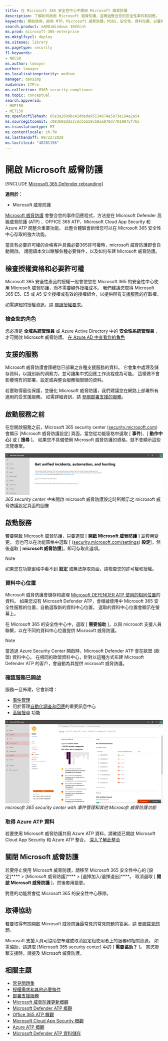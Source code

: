 ```yaml
---
title: 在 Microsoft 365 安全性中心中開啟 Microsoft 威脅防護
description: 了解如何啟用 Microsoft 威脅防護，並開始整合您的安全性事件和回應。
keywords: 開始使用，啟用 MTP，Microsoft 威脅防護，M365，安全性，資料位置，必要許可權，授權資格，設定頁面
search.product: eADQiWindows 10XVcnh
ms.prod: microsoft-365-enterprise
ms.mktglfcycl: deploy
ms.sitesec: library
ms.pagetype: security
f1.keywords:
- NOCSH
ms.author: lomayor
author: lomayor
ms.localizationpriority: medium
manager: dansimp
audience: ITPro
ms.collection: M365-security-compliance
ms.topic: conceptual
search.appverid:
- MOE150
- MET150
ms.openlocfilehash: 65e3a2609bc41ddeda95134874e5873e184a2a54
ms.sourcegitcommit: c083602dda3cdcb5b58cb8aa070d77019075f765
ms.translationtype: MT
ms.contentlocale: zh-TW
ms.lasthandoff: 09/22/2020
ms.locfileid: "48201156"
---
```

# <a name="turn-on-microsoft-threat-protection"></a>開啟 Microsoft 威脅防護

[!INCLUDE [Microsoft 365 Defender rebranding](../includes/microsoft-defender.md)]


**適用於：**
- Microsoft 威脅防護

[Microsoft 威脅防護](microsoft-threat-protection.md) 會整合您的事件回應程式，方法是在 Microsoft Defender 高級威脅防護 (ATP) 、OFFICE 365 ATP、Microsoft Cloud App Security 和 Azure ATP 間整合重要功能。 此整合體驗會新增您可以在 Microsoft 365 安全性中心存取的強大功能。

當具有必要許可權的合格客戶具備必要365許可權時，microsoft 威脅防護即會自動開啟。 請閱讀本文以瞭解各種必要條件，以及如何布建 Microsoft 威脅防護。

## <a name="check-license-eligibility-and-required-permissions"></a>檢查授權資格和必要許可權
Microsoft 365 安全性產品的授權一般會使您在 Microsoft 365 的安全性中心使用 Microsoft 威脅防護，而不需要額外授權成本。 我們建議您取得 Microsoft 365 E5、E5 或 A5 安全授權或有效的授權組合，以提供所有支援服務的存取權。

如需詳細的授權資訊，請 [閱讀授權要求](prerequisites.md#licensing-requirements)。

### <a name="check-your-role"></a>檢查您的角色
您必須是 **全域系統管理員** 或 Azure Active Directory 中的 **安全性系統管理員** ，才可開啟 Microsoft 威脅防護。 [在 Azure AD 中查看您的角色](https://docs.microsoft.com//azure/active-directory/users-groups-roles/directory-manage-roles-portal)

## <a name="supported-services"></a>支援的服務
Microsoft 威脅防護會匯總您已部署之各種支援服務的資料。 它會集中處理及儲存資料，以識別新的洞察力，並可讓集中式回應工作流程成為可能。 這樣做不會影響現有的部署、設定或與整合服務相關聯的資料。

若要取得最佳保護，並優化 Microsoft 威脅防護，我們建議您在網路上部署所有適用的受支援服務。 如需詳細資訊，請 [參閱部署支援的服務](deploy-supported-services.md)。

## <a name="before-starting-the-service"></a>啟動服務之前
在您開啟服務之前，Microsoft 365 security center ([security.microsoft.com](https://security.microsoft.com)) 會顯示 [Microsoft 威脅防護設定] 頁面，當您從功能窗格中選取 [ **事件**]、[ **動作中心**] 或 [ **搜尋** ]。 如果您不具備使用 Microsoft 威脅防護的資格，就不會顯示這些流覽專案。

![Microsoft ](../../media/mtp-enable/mtp-settings.png)
 *365 security center 中*未開啟 microsoft 威脅防護設定時所顯示之 microsoft 威脅防護設定頁面的圖像

## <a name="starting-the-service"></a>啟動服務
若要開啟 Microsoft 威脅防護，只要選取 [ **開啟 Microsoft 威脅防護** ] 並套用變更。 您也可以在功能窗格中選取 [ ([security.microsoft.com/settings](https://security.microsoft.com/settings)) **設定**]，然後選取 [ **microsoft 威脅防護**]，即可存取此選項。

>[!NOTE]
>如果您在功能窗格中看不到 **設定** 或無法存取頁面，請檢查您的許可權和授權。

### <a name="data-center-location"></a>資料中心位置
Microsoft 威脅防護會儲存和處理 [Microsoft DEFENDER ATP 使用的相同位置](https://docs.microsoft.com/windows/security/threat-protection/microsoft-defender-atp/data-storage-privacy)的資料。 如果您沒有 Microsoft Defender ATP，會根據使用中 Microsoft 365 安全性服務的位置，自動選取新的資料中心位置。 選取的資料中心位置會顯示在螢幕上。 

在 Microsoft 365 的安全性中心中，選取 [ **需要協助** ]，以與 microsoft 支援人員聯繫，以在不同的資料中心位置提供 Microsoft 威脅防護。 

>[!NOTE]
>當透過 Azure Security Center 開啟時，Microsoft Defender ATP 會在歐盟 (歐盟) 資料中心。 在相同的歐盟資料中心，針對以這種方式布建 Microsoft Defender ATP 的客戶，會自動為其提供 microsoft 威脅防護。 

### <a name="confirm-that-the-service-is-on"></a>確認服務已開啟
服務一旦佈建，它會新增：

- [事件管理](incidents-overview.md)
- 用於管理[自動化調查和回應](mtp-autoir.md)的重要訊息中心
- [高級搜尋](advanced-hunting-overview.md) 功能

![Microsoft 365 security center 導覽窗格與 Microsoft 威脅防護的影像功能 ](../../media/mtp-enable/mtp-on.png)
 *microsoft 365 security center with 事件管理和其他 Microsoft 威脅防護功能*

### <a name="getting-azure-atp-data"></a>取得 Azure ATP 資料
若要使用 Microsoft 威脅防護共用 Azure ATP 資料，請確認已開啟 Microsoft Cloud App Security 和 Azure ATP 整合。 [深入了解此整合](https://docs.microsoft.com/cloud-app-security/aatp-integration)


## <a name="turn-off-microsoft-threat-protection"></a>關閉 Microsoft 威脅防護
若要停止使用 Microsoft 威脅防護，請移至 Microsoft 365 安全性中心的 [設定]****  >  [Microsoft 威脅防護]****  >  [選擇加入/選擇退出]****。 取消選取 [ **開啟 Microsoft 威脅防護** ]，然後套用變更。

對應的功能將會從 Microsoft 365 的安全性中心移除。

## <a name="get-assistance"></a>取得協助

若要取得有關開啟 Microsoft 威脅防護最常見的常見問題的答案，請 [參閱常見問題](mtp-enable-faq.md)。

Microsoft 支援人員可協助您布建或取消設定租使用者上的服務和相關資源。 如需協助，請選取 [Microsoft 365 security center] 中的 [ **需要協助？** ]。 當您聯繫支援時，請提及 Microsoft 威脅防護。

## <a name="related-topics"></a>相關主題

- [常見問題集](mtp-enable-faq.md)
- [授權需求和其他必要條件](prerequisites.md)
- [部署支援服務](deploy-supported-services.md)
- [Microsoft 威脅防護更新概觀](microsoft-threat-protection.md)
- [Microsoft Defender ATP 概觀](https://docs.microsoft.com/windows/security/threat-protection/microsoft-defender-atp/microsoft-defender-advanced-threat-protection)
- [Office 365 ATP 概觀](../office-365-security/office-365-atp.md)
- [Microsoft Cloud App Security 概觀](https://docs.microsoft.com/cloud-app-security/what-is-cloud-app-security)
- [Azure ATP 概觀](https://docs.microsoft.com/azure-advanced-threat-protection/what-is-atp)
- [Microsoft Defender ATP 資料儲存](https://docs.microsoft.com/windows/security/threat-protection/microsoft-defender-atp/data-storage-privacy)
